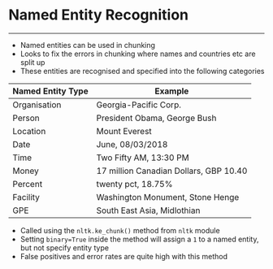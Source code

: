 # Named Entity Recognition
---

* Named entities can be used in chunking
* Looks to fix the errors in chunking where names and countries etc are split up
* These entities are recognised and specified into the following categories

| Named Entity Type | Example |
| --- | --- |
| Organisation | Georgia-Pacific Corp. |
| Person | President Obama, George Bush |
| Location | Mount Everest |
| Date | June, 08/03/2018 |
| Time | Two Fifty AM, 13:30 PM |
| Money | 17 million Canadian Dollars, GBP 10.40 |
| Percent | twenty pct, 18.75% |
| Facility | Washington Monument, Stone Henge |
| GPE | South East Asia, Midlothian |

* Called using the `nltk.ke_chunk()` method from `nltk` module
* Setting `binary=True` inside the method will assign a `1` to a named entity, but not specify entity type
* False positives and error rates are quite high with this method
